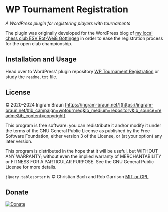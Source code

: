# WP Tournament Registration

*A WordPress plugin for registering players with tournaments*

The plugin was originally developed for the WordPress blog of [my local chess club ESV Rot-Weiß Göttingen](https://schach-goettingen.de/) in order to ease the registration process for the open club championship.

## Installation and Usage

Head over to WordPress' plugin repository [WP Tournament Registration](https://wordpress.org/plugins/wp-tournament-registration/) or study the `readme.txt` file.

## License

© 2020–2024 Ingram Braun [https://ingram-braun.net/](https://ingram-braun.net/#ib_campaign=wptournreg&ib_medium=repository&ib_source=readme&ib_content=copyright)

This program is free software: you can redistribute it and/or modify it under the terms of the GNU General Public License as published by the Free Software Foundation, either version 3 of the License, or (at your option) any later version.

This program is distributed in the hope that it will be useful, but WITHOUT ANY WARRANTY; without even the implied warranty of MERCHANTABILITY or FITNESS FOR A PARTICULAR PURPOSE. See the GNU General Public License for more details.

`jQuery.tablesorter` is © Christian Bach and Rob Garrison [MIT or GPL](https://mottie.github.io/tablesorter/docs/)

## Donate

[![Donate](https://img.shields.io/badge/Donate-PayPal-green.svg)](https://www.paypal.com/cgi-bin/webscr?cmd=_s-xclick&hosted_button_id=N48W8ACSV6MMQ)